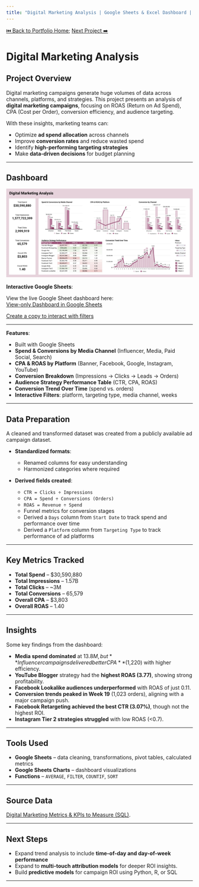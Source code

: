 ```yaml
---
title: "Digital Marketing Analysis | Google Sheets & Excel Dashboard | Data Analyst Portfolio"
---
```

[⏮️ Back to Portfolio Home](../README.md); [Next Project ➡️](../ecommerce-sales-analysis/index.md)

# Digital Marketing Analysis

## Project Overview
Digital marketing campaigns generate huge volumes of data across channels, platforms, and strategies. This project presents an analysis of **digital marketing campaigns**, focusing on ROAS (Return on Ad Spend), CPA (Cost per Order), conversion efficiency, and audience targeting.

With these insights, marketing teams can:
- Optimize **ad spend allocation** across channels  
- Improve **conversion rates** and reduce wasted spend  
- Identify **high-performing targeting strategies**  
- Make **data-driven decisions** for budget planning 

---

## Dashboard
![Digital Marketing Analysis Dashboard Screenshot](./dashboard.jpg)  

**Interactive Google Sheets**:  

View the live Google Sheet dashboard here:  
[View-only Dashboard in Google Sheets](https://docs.google.com/spreadsheets/d/13hyDeiUKeagO5EPkcMO-ydDAGLFzkC9WLRJCzT50cCg/edit?usp=drivesdk)  

[Create a copy to interact with filters](https://docs.google.com/spreadsheets/d/13hyDeiUKeagO5EPkcMO-ydDAGLFzkC9WLRJCzT50cCg/copy)

---

**Features**:
- Built with Google Sheets  
- **Spend & Conversions by Media Channel** (Influencer, Media, Paid Social, Search)  
- **CPA & ROAS by Platform** (Banner, Facebook, Google, Instagram, YouTube)  
- **Conversion Breakdown** (Impressions → Clicks → Leads → Orders)  
- **Audience Strategy Performance Table** (CTR, CPA, ROAS)  
- **Conversion Trend Over Time** (spend vs. orders)  
- **Interactive Filters**: platform, targeting type, media channel, weeks

---

## Data Preparation
A cleaned and transformed dataset was created from a publicly available ad campaign dataset.  

- **Standardized formats**:  
  - Renamed columns for easy understanding
  - Harmonized categories where required

- **Derived fields created**:  
  - `CTR = Clicks ÷ Impressions`  
  - `CPA = Spend ÷ Conversions (Orders)`  
  - `ROAS = Revenue ÷ Spend`  
  - Funnel metrics for conversion stages    
  - Derived a `Days` column from `Start Date` to track spend and performance over time
  - Derived a `Platform` column from `Targeting Type` to track performance of ad platforms

---

## Key Metrics Tracked
- **Total Spend** – $30,590,880  
- **Total Impressions** – 1.57B  
- **Total Clicks** – ~3M  
- **Total Conversions** – 65,579  
- **Overall CPA** – $3,803  
- **Overall ROAS** – 1.40 

---

## Insights
Some key findings from the dashboard:  
- **Media spend dominated** at $13.8M, but **Influencer campaigns delivered better CPA** ($1,220) with higher efficiency.  
- **YouTube Blogger** strategy had the **highest ROAS (3.77)**, showing strong profitability.  
- **Facebook Lookalike audiences underperformed** with ROAS of just 0.11.  
- **Conversion trends peaked in Week 19** (1,023 orders), aligning with a major campaign push.  
- **Facebook Retargeting achieved the best CTR (3.07%)**, though not the highest ROI.  
- **Instagram Tier 2 strategies struggled** with low ROAS (<0.7).  

---

## Tools Used
- **Google Sheets** – data cleaning, transformations, pivot tables, calculated metrics  
- **Google Sheets Charts** – dashboard visualizations  
- **Functions** – `AVERAGE`, `FILTER`, `COUNTIF`, `SORT`

---

## Source Data
[Digital Marketing Metrics & KPIs to Measure (SQL)](https://www.kaggle.com/datasets/sinderpreet/analyze-the-marketing-spending/data/discussion).  

---

## Next Steps
- Expand trend analysis to include **time-of-day and day-of-week performance**  
- Expand to **multi-touch attribution models** for deeper ROI insights. 
- Build **predictive models** for campaign ROI using Python, R, or SQL  

---
